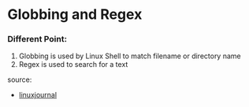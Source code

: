 # Globbing and Regex

### Different Point:    
1. Globbing is used by Linux Shell to match filename or directory name
2. Regex is used to search for a text 

source:
- [linuxjournal](https://www.linuxjournal.com/content/globbing-and-regex-so-similar-so-different)
